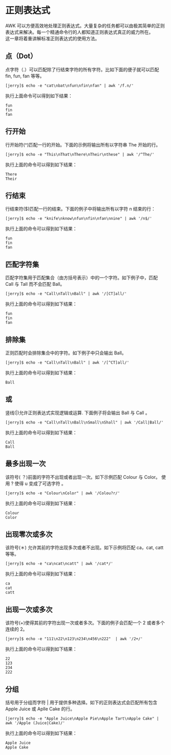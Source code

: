 # 正则表达式  

AWK 可以方便高效地处理正则表达式。大量复杂的任务都可以由极其简单的正则表达式来解决。每一个精通命令行的人都知道正则表达式真正的威力所在。  
这一章将着重讲解标准正则表达式的使用方法。 

## 点（Dot）

点字符（.）可以匹配除了行结束字符的所有字符。比如下面的便子就可以匹配 fin, fun, fan 等等。    

```
[jerry]$ echo -e "cat\nbat\nfun\nfin\nfan" | awk '/f.n/'
```  

执行上面命令可以得到如下结果：

```
fun
fin
fan
```  

## 行开始

行开始符(^)匹配一行的开始。下面的示例将输出所有以字符串 The 开始的行。  

```
[jerry]$ echo -e "This\nThat\nThere\nTheir\nthese" | awk '/^The/'
```  

执行上面的命令可以得到如下结果：

```
There
Their
```  

## 行结束

行结束符($)匹配一行的结束。下面的例子中将输出所有以字符 n 结束的行：  

```
[jerry]$ echo -e "knife\nknow\nfun\nfin\nfan\nnine" | awk '/n$/'
```  

执行上面的命令可以得到如下结果：

```
fun
fin
fan
```   

## 匹配字符集  

匹配字符集用于匹配集合（由方括号表示）中的一个字符。如下例子中，匹配 Call 与 Tall 而不会匹配 Ball。

```
[jerry]$ echo -e "Call\nTall\nBall" | awk '/[CT]all/'
```  

执行上面的命令可以得到如下结果：

```
fun
fin
fan
```   

## 排除集

正则匹配时会排除集合中的字符。如下例子中只会输出 Ball。

```
[jerry]$ echo -e "Call\nTall\nBall" | awk '/[^CT]all/'
```  

执行上面的命令可以得到如下结果：

```
Ball
```  

## 或

竖线(|)允许正则表达式实现逻辑或运算. 下面例子将会输出 Ball 与 Call 。 

```
[jerry]$ echo -e "Call\nTall\nBall\nSmall\nShall" | awk '/Call|Ball/'
```  

执行上面的命令可以得到如下结果：

```
Call
Ball
```  

## 最多出现一次

该符号( ？)前面的字符不出现或者出现一次。如下示例匹配 Colour 与 Color。 使用 ? 使得 u 变成了可选字符 。  

```
[jerry]$ echo -e "Colour\nColor" | awk '/Colou?r/'
```  

执行上面的命令可以得到如下结果：

```
Colour
Color
```  

## 出现零次或多次  

该符号(＊) 允许其前的字符出现多次或者不出现。如下示例将匹配 ca，cat, catt 等等。  

```
[jerry]$ echo -e "ca\ncat\ncatt" | awk '/cat*/'
```  

执行上面的命令可以得到如下结果：

```
ca
cat
catt
``` 

## 出现一次或多次

该符号(+)使得其前的字符出现一次或者多次。下面的例子会匹配一个 2 或者多个连续的 2。  

```
[jerry]$ echo -e "111\n22\n123\n234\n456\n222"  | awk '/2+/'
```  

执行上面的命令可以得到如下结果：

```
22
123
234
222
```   

## 分组

括号用于分组而字符 | 用于提供多种选择。如下的正则表达式会匹配所有包含 Apple Juice 或 Aplle Cake 的行。  

```
[jerry]$ echo -e "Apple Juice\nApple Pie\nApple Tart\nApple Cake" | awk '/Apple (Juice|Cake)/'
```  

执行上面的命令可以得到如下结果：

```
Apple Juice
Apple Cake
```  
